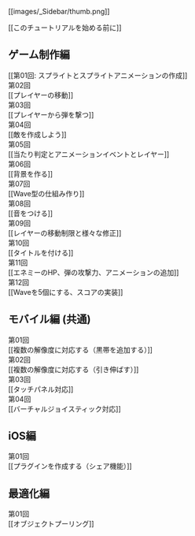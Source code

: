 [[images/_Sidebar/thumb.png]]

[[このチュートリアルを始める前に]]

## ゲーム制作編

[[第01回: スプライトとスプライトアニメーションの作成]]<br/>
第02回<br/>[[プレイヤーの移動]]<br/>
第03回<br/>[[プレイヤーから弾を撃つ]]<br/>
第04回<br/>[[敵を作成しよう]]<br/>
第05回<br/>[[当たり判定とアニメーションイベントとレイヤー]]<br/>
第06回<br/>[[背景を作る]]<br/>
第07回<br/>[[Wave型の仕組み作り]]<br/>
第08回<br/>[[音をつける]]<br/>
第09回<br/>[[レイヤーの移動制限と様々な修正]]<br/>
第10回<br/>[[タイトルを付ける]]<br/>
第11回<br/>[[エネミーのHP、弾の攻撃力、アニメーションの追加]]<br/>
第12回<br/>[[Waveを5個にする、スコアの実装]]<br/>

## モバイル編 (共通)

第01回<br/>[[複数の解像度に対応する（黒帯を追加する）]]<br/>
第02回<br/>[[複数の解像度に対応する（引き伸ばす）]]<br/>
第03回<br/>[[タッチパネル対応]]<br/>
第04回<br/>[[バーチャルジョイスティック対応]]<br/>

## iOS編

第01回<br/>[[プラグインを作成する（シェア機能）]]

## 最適化編

第01回<br/>[[オブジェクトプーリング]]
